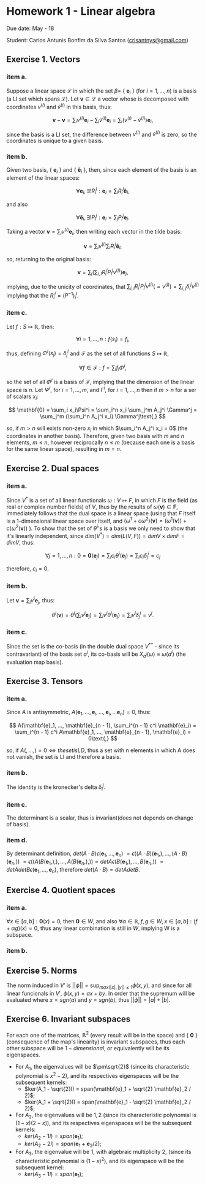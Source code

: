 # Homework 1 - Linear algebra

Due date: May - 18

Student: Carlos Antunis Bonfim da Silva Santos ([crlsantnys@gmail.com](mailto:crlsantnys@gmail.com))

## Exercise 1. Vectors

### item a.

Suppose a linear space $\mathcal{L}$ in which the set $\beta =$ { $\mathbf{e}_i$ } (for $i = 1, ..., n$) is a basis (a LI set which spans $\mathcal{L}$). Let $\mathbf{v} \in \mathcal{L}$ a vector whose is decomposed with coordinates $v^{(i)}$ and $\tilde{v}^{(i)}$ in this basis, thus:

$$
   \mathbf{v} - \mathbf{v} = \sum_i v^{(i)} \mathbf{e}_i - \sum_i \tilde{v}^{(i)} \mathbf{e}_i = \sum_i (v^{(i)} - \tilde{v}^{(i)}) \mathbf{e}_i \text{,}
$$

since the basis is a LI set, the difference between $v^{(i)}$ and $\tilde{v}^{(i)}$ is zero, so the coordinates is unique to a given basis.

### item b.

Given two basis, { $\mathbf{e}_i$ } and { $\mathbf{\tilde{e}}_i$ }, then, since each element of the basis is an element of the linear spaces:

$$
    \forall \mathbf{e}_i, \exists! R^l_i: \mathbf{e}_i = \sum_l R^l_i \mathbf{\tilde{e}}_l\text{,}
$$

and also

$$
    \forall \mathbf{\tilde{e}}_i, \exists! P^j_i: \mathbf{e}_i = \sum_j P^j_i \mathbf{e}_j\text{.}
$$

Taking a vector $\mathbf{v} = \sum_i v^{(i)} \mathbf{e}_i$, then writing each vector in the tilde basis:

$$
    \mathbf{v} = \sum_i v^{(i)} \sum_l R^l_i \mathbf{\tilde{e}}_l\text{,}
$$

so, returning to the original basis:

$$
    \mathbf{v} = \sum_j (\sum_{i,l} R^l_i P^j_l v^{(i)}) \mathbf{e}_j\text{,}
$$

implying, due to the unicity of coordinates, that $\sum_{i,l} R^l_i P^j_l v^{(i)} (= v^{(j)}) = \sum_{i,j} \delta_i^j v^{(j)}$ implying that the $R_i^l = (P^{-1})_i^l$.

### item c.

Let $f: S \mapsto \mathbb{R}$, then:

$$
    \forall i = 1,...,n: f(s_i) = f_i\text{,}
$$

thus, defining $\Phi^i(s_j) = \delta^i_j$ and $\mathcal{F}$ as the set of all functions $S\mapsto\mathbb{R}$,

$$
    \forall f \in \mathcal{F}: f = \sum_i f_i\Phi^i\text{,}
$$

so the set of all $\Phi^i$ is a basis of $\mathcal{F}$, implying that the dimension of the linear space is $n$. Let $\Psi^i$, for $i=1,...,m$, and $\Gamma^i$, for $i = 1, ..., n$ then if $m > n$ for a ser of scalars $x_i$:

$$
    \mathbf{0} = \sum_i x_i\Psi^i = \sum_i^n x_i \sum_j^m A_j^i \Gamma^j = \sum_j^m (\sum_i^n A_j^i x_i) \Gamma^j\text{,}
$$

so, if $m>n$ will exists non-zero $x_i$ in which $\sum_i^n A_j^i x_i = 0$ (the coordinates in another basis). Therefore, given two basis with $m$ and $n$ elements, $m \le n$, however reciprocally $n \le m$ (because each one is a basis for the same linear space), resulting in $m = n$.

## Exercise 2. Dual spaces

### item a.

Since $V^\ast$ is a set of all linear functionals $\omega: V \mapsto F$, in which $F$ is the field (as real or complex number fields) of $V$, thus by the results of $\omega(\mathbf{v}) \in \mathbf{F}$, immediately follows that the dual space is a linear space (using that $F$ itself is a 1-dimensional linear space over itself, and $(\omega^1 + c \omega^2)(\mathbf{v}) = (\omega^1(\mathbf{v})) + c (\omega^2(\mathbf{v}))$ ). To show that the set of $\theta^i$'s is a basis we only need to show that it's linearly independent, since $dim(V^\ast) = dim(L(V, F)) = dim V \times dim F = dim V$, thus:

$$
   \forall j = 1, ..., n: 0 = \mathbf{0}(\mathbf{e}_j) = \sum_i c_i \theta^i(\mathbf{e}_j) = \sum_i c_i \delta^i_j = c_j
$$

therefore, $c_i = 0$.

### item b.

Let $\mathbf{v} = \sum_i v^i\mathbf{e}_j$, thus:

$$
   \theta^i(\mathbf{v}) = \theta^i(\sum_i v^i\mathbf{e}_j) = \sum_i v^i\theta^i(\mathbf{e}_j) = \sum_i v^i\delta^i_j = v^j\text{.}
$$

### item c.

Since the set is the co-basis (in the double dual space $V^{\ast\ast}$ - since its contravariant) of the basis set $a^i$, its co-basis will be $X_{a^i}(\omega) \equiv \omega(a^i)$ (the evaluation map basis).

## Exercise 3. Tensors

### item a.

Since $A$ is antisymmetric, $A(\mathbf{e}_1, ..., \mathbf{e}_i, ..., \mathbf{e}_i, ... \mathbf{e}_n) = 0$, thus:

$$
    A(\mathbf{e}_1, ..., \mathbf{e}_{n - 1}, \sum_i^{n - 1} c^i \mathbf{e}_i) = \sum_i^{n - 1} c^i A\mathbf{e}_1, ..., \mathbf{e}_{n - 1}, \mathbf{e}_i) = 0\text{,}
$$

so, if $A(,...,) = 0 \Leftrightarrow the set is LD$, thus a set with n elements in which A does not vanish, the set is LI and therefore a basis.

### item b.

The identity is the kronecker's delta $\delta_i^j$.

### item c.

The determinant is a scalar, thus is invariant(does not depends on change of basis).

### item d.

By determinant definition, $det (A \cdot B) \epsilon(\mathbf{e}_1, ..., \mathbf{e}_n)$ $= \epsilon((A\cdot B)(\mathbf{e}_1,), ..., (A\cdot B)(\mathbf{e}_n, ))$ $= \epsilon((A(B(\mathbf{e}_1,),), ..., A(B(\mathbf{e}_n,),)) = det A \epsilon(B(\mathbf{e}_1,), ..., B(\mathbf{e}_n, ))$ $= det A det B \epsilon(\mathbf{e}_1, ..., \mathbf{e}_n)$, therefore $det(A\cdot B) = detA detB$.

## Exercise 4. Quotient spaces

### item a.

$\forall x\in[a,b]: \mathbf{0}(x) = 0$, then $\mathbf{0}\in W$, and also $\forall \alpha\in\mathbb{R}, f,g \in W, x \in [a, b]: (f + \alpha g)(x) = 0$, thus any linear combination is still in $W$, implying W is a subspace.

### item b.

## Exercise 5. Norms

The norm induced in $V'$ is $||\phi|| = \sup_{max(|x|, |y|) \le 1} \phi(x, y)$, and since for all linear funcionals in $V'$, $\phi(x,y) = ax + by$. In order that the supremum will be evaluated where $x=sgn(a)$ and $y=sgn(b)$, thus $||\phi|| = |a| + |b|$.

## Exercise 6. Invariant subspaces

For each one of the matrices, $\mathbb{R}^2$ (every result will be in the space) and { $\mathbf{0}$ } (consequence of the map's linearity) is invariant subspaces, thus each other subspace will be $1-dimensional$, or equivalently will be its eigenspaces.

* For $A_1$, the eigenvalues will be $\pm\sqrt{2}$ (since its characteristic polynomial is $x^2 - 2$), and its respectives eigenspaces will be the subsequent kernels:
   * $ker(A_1 - \sqrt{2}I) = span(\mathbf{e}_1 + \sqrt{2} \mathbf{e}_2 / 2)$;
   * $ker(A_1 + \sqrt{2}I) = span(\mathbf{e}_1 - \sqrt{2} \mathbf{e}_2 / 2)$;
* For $A_2$, the eigenvalues will be $1, 2$ (since its characteristic polynomial is $(1 - x)(2 - x)$), and its respectives eigenspaces will be the subsequent kernels:
   * $ker(A_2 - 1I) = span(\mathbf{e}_1)$;
   * $ker(A_2 - 2I) = span(\mathbf{e}_1 + \mathbf{e}_2 / 2)$;
* For $A_3$, the eigenvalue will be $1$, with algebraic multiplicity 2, (since its characteristic polynomial is $(1 - x)^2$), and its eigenspace will be the subsequent kernel:
   * $ker(A_3 - 1I) = span(\mathbf{e}_1)$;
